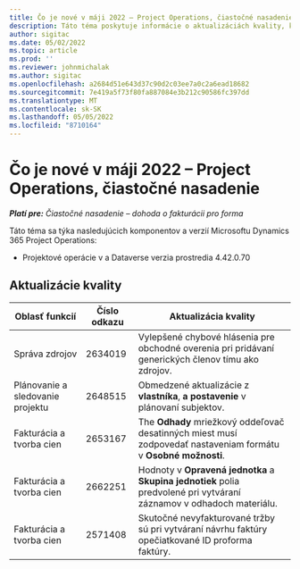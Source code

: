 ```yaml
---
title: Čo je nové v máji 2022 – Project Operations, čiastočné nasadenie
description: Táto téma poskytuje informácie o aktualizáciách kvality, ktoré sú k dispozícii vo vydaní spoločnosti Microsoft z mája 2022 Dynamics 365 Project Operations lite nasadenie.
author: sigitac
ms.date: 05/02/2022
ms.topic: article
ms.prod: ''
ms.reviewer: johnmichalak
ms.author: sigitac
ms.openlocfilehash: a2684d51e643d37c90d2c03ee7a0c2a6ead18682
ms.sourcegitcommit: 7e419a5f73f80fa887084e3b212c90586fc397dd
ms.translationtype: MT
ms.contentlocale: sk-SK
ms.lasthandoff: 05/05/2022
ms.locfileid: "8710164"
---
```

# <a name="whats-new-may-2022---project-operations-lite-deployment"></a>Čo je nové v máji 2022 – Project Operations, čiastočné nasadenie

_**Platí pre:** Čiastočné nasadenie – dohoda o fakturácii pro forma_

Táto téma sa týka nasledujúcich komponentov a verzií Microsoftu Dynamics 365 Project Operations:

- Projektové operácie v a Dataverse verzia prostredia 4.42.0.70

## <a name="quality-updates"></a>Aktualizácie kvality

| Oblasť funkcií | Číslo odkazu | Aktualizácia kvality |
| --- | --- | --- |
| Správa zdrojov | 2634019 | Vylepšené chybové hlásenia pre obchodné overenia pri pridávaní generických členov tímu ako zdrojov. |
| Plánovanie a sledovanie projektu | 2648515 | Obmedzené aktualizácie z **vlastníka**, **a** **postavenie** v plánovaní subjektov. |
| Fakturácia a tvorba cien | 2653167 | The **Odhady** mriežkový oddeľovač desatinných miest musí zodpovedať nastaveniam formátu v **Osobné možnosti**. |
| Fakturácia a tvorba cien| 2662251 | Hodnoty v **Opravená jednotka** a **Skupina jednotiek** polia predvolené pri vytváraní záznamov v odhadoch materiálu. |
| Fakturácia a tvorba cien| 2571408 | Skutočné nevyfakturované tržby sú pri vytváraní návrhu faktúry opečiatkované ID proforma faktúry. |
